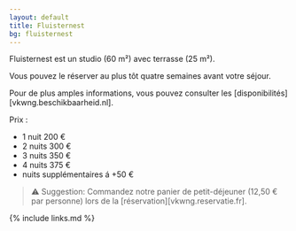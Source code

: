 ```yaml
---
layout: default
title: Fluisternest
bg: fluisternest
---
```


Fluisternest est un studio (60 m²) avec terrasse (25 m²).

Vous pouvez le réserver au plus tôt quatre semaines avant votre séjour. 

Pour de plus amples informations, vous pouvez consulter les [disponibilités][vkwng.beschikbaarheid.nl].

Prix :
* 1 nuit 200 € 
* 2 nuits 300 €
* 3 nuits 350 €
* 4 nuits 375 € 
* nuits supplémentaires á +50 € 

> ⚠ Suggestion: Commandez notre panier de petit-déjeuner (12,50 € par personne) lors de la [réservation][vkwng.reservatie.fr].

{% include links.md %}
